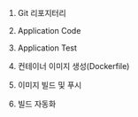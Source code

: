 1. Git 리포지터리

2. Application Code

3. Application Test

4. 컨테이너 이미지 생성(Dockerfile)

5. 이미지 빌드 및 푸시

6. 빌드 자동화
